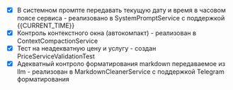 * [x] В системном промпте передавать текущую дату и время в часовом поясе
  сервиса - реализовано в SystemPromptService с поддержкой {{CURRENT_TIME}}
* [x] Контроль контекстного окна (автокомпакт) - реализован в ContextCompactionService
* [x] Тест на неадекватную цену и услугу - создан PriceServiceValidationTest
* [x] Адекватный контроло форматирования markdown передаваемое из llm - реализован
  в MarkdownCleanerService с поддержкой Telegram форматирования
